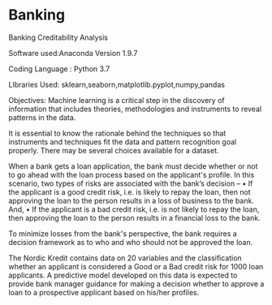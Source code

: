 # Banking
Banking Creditability Analysis

Software used:Anaconda Version 1.9.7

Coding Language : Python 3.7

LIbraries Used: sklearn,seaborn,matplotlib.pyplot,numpy,pandas

Objectives:
Machine learning is a critical step in the discovery of information that includes theories, methodologies and
instruments to reveal patterns in the data.

It is essential to know the rationale behind the techniques so that instruments and techniques fit the data and pattern recognition
goal properly. There may be several choices available for a dataset.

When a bank gets a loan application, the bank must decide whether or not to go ahead with the loan process based on the applicant's profile.
In this scenario, two types of risks are associated with the bank’s decision –
•	If the applicant is a good credit risk, i.e. is likely to repay the loan, then not approving the loan to the person results 
in a loss of business to the bank. And,
•	If the applicant is a bad credit risk, i.e. is not likely to repay the loan, then approving the loan to the person results
in a financial loss to the bank.

To minimize losses from the bank's perspective, the bank requires a decision framework as to who and who should not be approved the loan.

The Nordic Kredit contains data on 20 variables and the classification whether an applicant is considered
a Good or a Bad credit risk for 1000 loan applicants. A predictive model developed on this data is expected to provide
bank manager guidance for making a decision whether to approve a loan to a prospective applicant based on his/her profiles.
